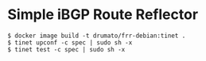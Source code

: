 # Simple iBGP Route Reflector

```shell
$ docker image build -t drumato/frr-debian:tinet .
$ tinet upconf -c spec | sudo sh -x
$ tinet test -c spec | sudo sh -x
```

